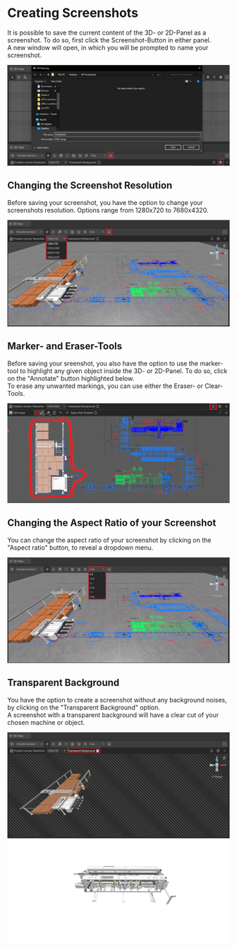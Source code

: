 # Creating Screenshots
  
It is possible to save the current content of the 3D- or 2D-Panel as a screenshot. To do so, first click the Screenshot-Button in either panel.  
A new window will open, in which you will be prompted to name your screenshot.

![](../../../.gitbook/assets/screenshot-creation.png)  

## Changing the Screenshot Resolution

Before saving your screenshot, you have the option to change your screenshots resolution. Options range from 1280x720 to 7680x4320.

![](../../../.gitbook/assets/screenshot-resolution.png)


## Marker- and Eraser-Tools

Before saving your sreenshot, you also have the option to use the marker-tool to highlight any given object inside the 3D- or 2D-Panel. To do so, click on the "Annotate" button highlighted below.  
To erase any unwanted markings, you can use either the Eraser- or Clear-Tools.

![](../../../.gitbook/assets/screenshot-marker-eraser-tool.png)


## Changing the Aspect Ratio of your Screenshot

You can change the aspect ratio of your screenshot by clicking on the "Aspect ratio" button, to reveal a dropdown menu.  

![](../../../.gitbook/assets/screenshot-aspectratio.png)


## Transparent Background

You have the option to create a screenshot without any background noises, by clicking on the "Transparent Background" option.  
A screenshot with a transparent background will have a clear cut of your chosen machine or object.

![](../../../.gitbook/assets/screenshot-transparent-background.png)   
![](../../../.gitbook/assets/screenshot-transparent-object.png)